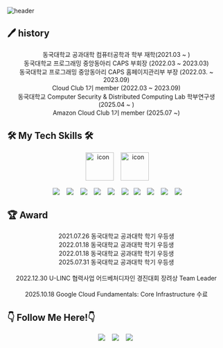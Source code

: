 ![header](https://capsule-render.vercel.app/api?type=waving&color=gradient&customColorList=10&height=200&text=Donghyeon's%20GITHUB&fontSize=50&animation=twinkling&fontAlign=68&fontAlignY=36)

## 🖊️ history
<div align="center">
동국대학교 공과대학 컴퓨터공학과 학부 재학(2021.03 ~ )<br>
동국대학교 프로그래밍 중앙동아리 CAPS 부회장 (2022.03 ~ 2023.03)<br>
동국대학교 프로그래밍 중앙동아리 CAPS 홈페이지관리부 부장 (2022.03. ~ 2023.09)<br>
Cloud Club 1기 member (2022.03 ~ 2023.09)<br>
동국대학교 Computer Security & Distributed Computing Lab 학부연구생 (2025.04 ~ )<br>
Amazon Cloud Club 1기 member (2025.07 ~)<br>
</div>

## 🛠 My Tech Skills 🛠
<p align="center">
  <img src="https://techstack-generator.vercel.app/python-icon.svg" alt="icon" width="65" height="65" />&nbsp;
  <img src="https://techstack-generator.vercel.app/aws-icon.svg" alt="icon" width="65" style="width: 65px; height: 65px;"/>&nbsp;</p>
<p align="center">
  <img src="https://img.shields.io/badge/Python-3776AB?style=for-the-badge&logo=Python&logoColor=white"/>&nbsp;
  <img src="https://img.shields.io/badge/FastAPI-009688?style=for-the-badge&logo=FastAPI&logoColor=white"/>&nbsp;
  <img src="https://img.shields.io/badge/Django-092E20?style=for-the-badge&logo=django&logoColor=white"/>&nbsp;
  <img src="https://img.shields.io/badge/MySQL-4479A1?style=for-the-badge&logo=MySQL&logoColor=white"/>&nbsp;
  <img src="https://img.shields.io/badge/MariaDB-003545?style=for-the-badge&logo=mariaDB&logoColor=white"/>&nbsp;
  <img src="https://img.shields.io/badge/ORACLE-F80000?style=for-the-badge&logo=oracle&logoColor=white"/>
  <img src="https://img.shields.io/badge/amazonaws-232F3E?style=for-the-badge&logo=amazonaws&logoColor=white"/>&nbsp;
  <img src="https://img.shields.io/badge/amazonec2-FF9900?style=for-the-badge&logo=amazonec2&logoColor=white"/>&nbsp;
  <img src="https://img.shields.io/badge/amazonrds-527FFF?style=for-the-badge&logo=amazonrds&logoColor=white"/>&nbsp;
  <img src="https://img.shields.io/badge/GoogleCloud-4285F4?style=for-the-badge&logo=GoogleCloud&logoColor=white"/>&nbsp;
</p>

## 🏆 Award 
<div align="center">
2021.07.26 동국대학교 공과대학 학기 우등생<br>
2022.01.18 동국대학교 공과대학 학기 우등생<br>
2022.01.18 동국대학교 공과대학 학기 우등생<br>
2025.07.31 동국대학교 공과대학 학기 우등생<br>
<br>
2022.12.30 U-LINC 협력사업 어드베처디자인 경진대회 장려상 Team Leader<br>
<br>
2025.10.18 Google Cloud Fundamentals: Core Infrastructure 수료<br>
</div>

## 👇 Follow Me Here!👇
<p align="center">
  <a href="https://velog.io/@hanser0204"><img src="https://img.shields.io/badge/Tech%20Blog-11B48A?style=flat-square&logo=Vimeo&logoColor=white&link=https://velog.io/@hanser0204"/></a>&nbsp
  <a href="https://www.instagram.com/ko._.sora/"><img src="https://img.shields.io/badge/Instagram-E4405F?style=flat-square&logo=Instagram&logoColor=white&link=https://www.instagram.com/ko._.sora/"/></a>&nbsp
  <a href="mailto:kodh0204@gmail.com"><img src="https://img.shields.io/badge/Gmail-d14836?style=flat-square&logo=Gmail&logoColor=white&link=kodh0204@gmail.com"/></a>
  
<br>
